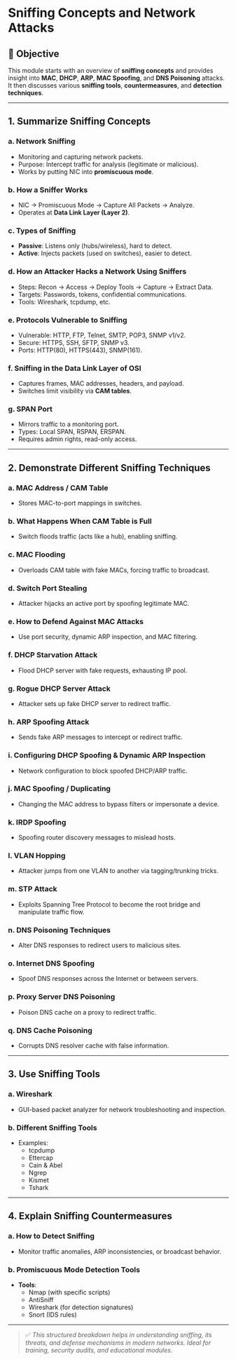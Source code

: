 # Sniffing Concepts and Network Attacks

## 🎯 Objective

This module starts with an overview of **sniffing concepts** and provides insight into **MAC**, **DHCP**, **ARP**, **MAC Spoofing**, and **DNS Poisoning** attacks. It then discusses various **sniffing tools**, **countermeasures**, and **detection techniques**.

---

## 1. Summarize Sniffing Concepts

### a. Network Sniffing
- Monitoring and capturing network packets.
- Purpose: Intercept traffic for analysis (legitimate or malicious).
- Works by putting NIC into **promiscuous mode**.

### b. How a Sniffer Works
- NIC → Promiscuous Mode → Capture All Packets → Analyze.
- Operates at **Data Link Layer (Layer 2)**.

### c. Types of Sniffing
- **Passive**: Listens only (hubs/wireless), hard to detect.
- **Active**: Injects packets (used on switches), easier to detect.

### d. How an Attacker Hacks a Network Using Sniffers
- Steps: Recon → Access → Deploy Tools → Capture → Extract Data.
- Targets: Passwords, tokens, confidential communications.
- Tools: Wireshark, tcpdump, etc.

### e. Protocols Vulnerable to Sniffing
- Vulnerable: HTTP, FTP, Telnet, SMTP, POP3, SNMP v1/v2.
- Secure: HTTPS, SSH, SFTP, SNMP v3.
- Ports: HTTP(80), HTTPS(443), SNMP(161).

### f. Sniffing in the Data Link Layer of OSI
- Captures frames, MAC addresses, headers, and payload.
- Switches limit visibility via **CAM tables**.

### g. SPAN Port
- Mirrors traffic to a monitoring port.
- Types: Local SPAN, RSPAN, ERSPAN.
- Requires admin rights, read-only access.

---

## 2. Demonstrate Different Sniffing Techniques

### a. MAC Address / CAM Table
- Stores MAC-to-port mappings in switches.

### b. What Happens When CAM Table is Full
- Switch floods traffic (acts like a hub), enabling sniffing.

### c. MAC Flooding
- Overloads CAM table with fake MACs, forcing traffic to broadcast.

### d. Switch Port Stealing
- Attacker hijacks an active port by spoofing legitimate MAC.

### e. How to Defend Against MAC Attacks
- Use port security, dynamic ARP inspection, and MAC filtering.

### f. DHCP Starvation Attack
- Flood DHCP server with fake requests, exhausting IP pool.

### g. Rogue DHCP Server Attack
- Attacker sets up fake DHCP server to redirect traffic.

### h. ARP Spoofing Attack
- Sends fake ARP messages to intercept or redirect traffic.

### i. Configuring DHCP Spoofing & Dynamic ARP Inspection
- Network configuration to block spoofed DHCP/ARP traffic.

### j. MAC Spoofing / Duplicating
- Changing the MAC address to bypass filters or impersonate a device.

### k. IRDP Spoofing
- Spoofing router discovery messages to mislead hosts.

### l. VLAN Hopping
- Attacker jumps from one VLAN to another via tagging/trunking tricks.

### m. STP Attack
- Exploits Spanning Tree Protocol to become the root bridge and manipulate traffic flow.

### n. DNS Poisoning Techniques
- Alter DNS responses to redirect users to malicious sites.

### o. Internet DNS Spoofing
- Spoof DNS responses across the Internet or between servers.

### p. Proxy Server DNS Poisoning
- Poison DNS cache on a proxy to redirect traffic.

### q. DNS Cache Poisoning
- Corrupts DNS resolver cache with false information.

---

## 3. Use Sniffing Tools

### a. Wireshark
- GUI-based packet analyzer for network troubleshooting and inspection.

### b. Different Sniffing Tools
- Examples: 
  - tcpdump
  - Ettercap
  - Cain & Abel
  - Ngrep
  - Kismet
  - Tshark

---

## 4. Explain Sniffing Countermeasures

### a. How to Detect Sniffing
- Monitor traffic anomalies, ARP inconsistencies, or broadcast behavior.

### b. Promiscuous Mode Detection Tools
- **Tools**:
  - Nmap (with specific scripts)
  - AntiSniff
  - Wireshark (for detection signatures)
  - Snort (IDS rules)

---

> ✅ *This structured breakdown helps in understanding sniffing, its threats, and defense mechanisms in modern networks. Ideal for training, security audits, and educational modules.*



  
